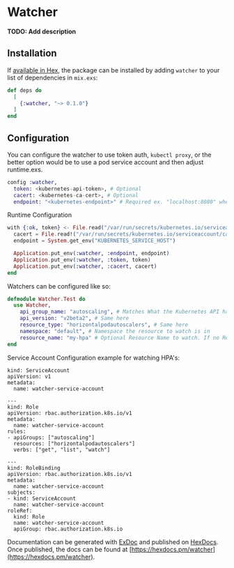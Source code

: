 # Watcher

**TODO: Add description**

## Installation

If [available in Hex](https://hex.pm/docs/publish), the package can be installed
by adding `watcher` to your list of dependencies in `mix.exs`:

```elixir
def deps do
  [
    {:watcher, "~> 0.1.0"}
  ]
end
```

## Configuration

You can configure the watcher to use token auth, `kubectl proxy`, or the better option would be to use a pod service account and then adjust runtime.exs.

```config.exs
config :watcher,
  token: <kubernetes-api-token>, # Optional
  cacert: <kubernetes-ca-cert>, # Optional
  endpoint: "<kubernetes-endpoint>" # Required ex. "localhost:8080" when using `kubctl proxy --port=8080`

```

Runtime Configuration

```runtime.exs
with {:ok, token} <- File.read("/var/run/secrets/kubernetes.io/serviceaccount/token") do
  cacert = File.read!("/var/run/secrets/kubernetes.io/serviceaccount/ca.crt")
  endpoint = System.get_env("KUBERNETES_SERVICE_HOST")

  Application.put_env(:watcher, :endpoint, endpoint)
  Application.put_env(:watcher, :token, token)
  Application.put_env(:watcher, :cacert, cacert)
end
```

Watchers can be configured like so:
```MyWatcher.ex
defmodule Watcher.Test do
  use Watcher,
    api_group_name: "autoscaling", # Matches What the Kubernetes API has
    api_version: "v2beta2", # Same here
    resource_type: "horizontalpodautoscalers", # Same here
    namespace: "default", # Namespace the resource to watch is in
    resource_name: "my-hpa" # Optional Resource Name to watch. If no Resource Name provided defaults to watching all.
end
```

Service Account Configuration example for watching HPA's:
```
kind: ServiceAccount
apiVersion: v1
metadata:
  name: watcher-service-account

---
kind: Role
apiVersion: rbac.authorization.k8s.io/v1
metadata:
  name: watcher-service-account
rules:
- apiGroups: ["autoscaling"]
  resources: ["horizontalpodautoscalers"]
  verbs: ["get", "list", "watch"]

---
kind: RoleBinding
apiVersion: rbac.authorization.k8s.io/v1
metadata:
  name: watcher-service-account
subjects:
- kind: ServiceAccount
  name: watcher-service-account
roleRef:
  kind: Role
  name: watcher-service-account
  apiGroup: rbac.authorization.k8s.io

```
Documentation can be generated with [ExDoc](https://github.com/elixir-lang/ex_doc)
and published on [HexDocs](https://hexdocs.pm). Once published, the docs can
be found at [https://hexdocs.pm/watcher](https://hexdocs.pm/watcher).

